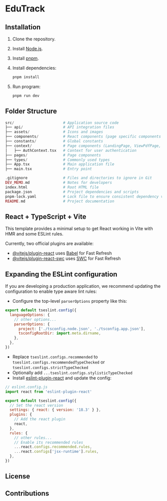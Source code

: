 # EduTrack

## Installation

1. Clone the repository.
1. Install [Node.js](https://nodejs.org/en/download). 
1. Install [pnpm](https://pnpm.io/installation).
1. Install dependencies:
    ```bash
    pnpm install
    ```

1. Run program:
    ```bash
    pnpm run dev
    ```

## Folder Structure

```php
src/                      # Application source code
├── api/                  # API integration files
├── assets/               # Icons and images
├── components/           # React components (page specific components are stored in respective subfolders)
├── constants/            # Global constants
├── context/              # Page components (LandingPage, ViewPdfPage, etc.)
│   ├── AuthContext.tsx   # Context for user authentication
├── pages/                # Page components
├── types/                # Commonly used types
├── App.tsx               # Main application file
├── main.tsx              # Entry point

.gitignore                # Files and directories to ignore in Git
DEV_MEMO.md               # Notes for developers
index.html                # Root HTML file
package.json              # Project dependencies and scripts
pnpm-lock.yaml            # Lock file to ensure consistent dependency versions
README.md                 # Project documentation
```

## React + TypeScript + Vite

This template provides a minimal setup to get React working in Vite with HMR and some ESLint rules.

Currently, two official plugins are available:

- [@vitejs/plugin-react](https://github.com/vitejs/vite-plugin-react/blob/main/packages/plugin-react/README.md) uses [Babel](https://babeljs.io/) for Fast Refresh
- [@vitejs/plugin-react-swc](https://github.com/vitejs/vite-plugin-react-swc) uses [SWC](https://swc.rs/) for Fast Refresh

## Expanding the ESLint configuration

If you are developing a production application, we recommend updating the configuration to enable type aware lint rules:

- Configure the top-level `parserOptions` property like this:

```js
export default tseslint.config({
  languageOptions: {
    // other options...
    parserOptions: {
      project: ['./tsconfig.node.json', './tsconfig.app.json'],
      tsconfigRootDir: import.meta.dirname,
    },
  },
})
```

- Replace `tseslint.configs.recommended` to `tseslint.configs.recommendedTypeChecked` or `tseslint.configs.strictTypeChecked`
- Optionally add `...tseslint.configs.stylisticTypeChecked`
- Install [eslint-plugin-react](https://github.com/jsx-eslint/eslint-plugin-react) and update the config:

```js
// eslint.config.js
import react from 'eslint-plugin-react'

export default tseslint.config({
  // Set the react version
  settings: { react: { version: '18.3' } },
  plugins: {
    // Add the react plugin
    react,
  },
  rules: {
    // other rules...
    // Enable its recommended rules
    ...react.configs.recommended.rules,
    ...react.configs['jsx-runtime'].rules,
  },
})
```

## License

## Contributions
